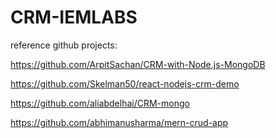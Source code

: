 # CRM-IEMLABS


reference github projects:

https://github.com/ArpitSachan/CRM-with-Node.js-MongoDB

https://github.com/Skelman50/react-nodejs-crm-demo

https://github.com/aliabdelhai/CRM-mongo

https://github.com/abhimanusharma/mern-crud-app
